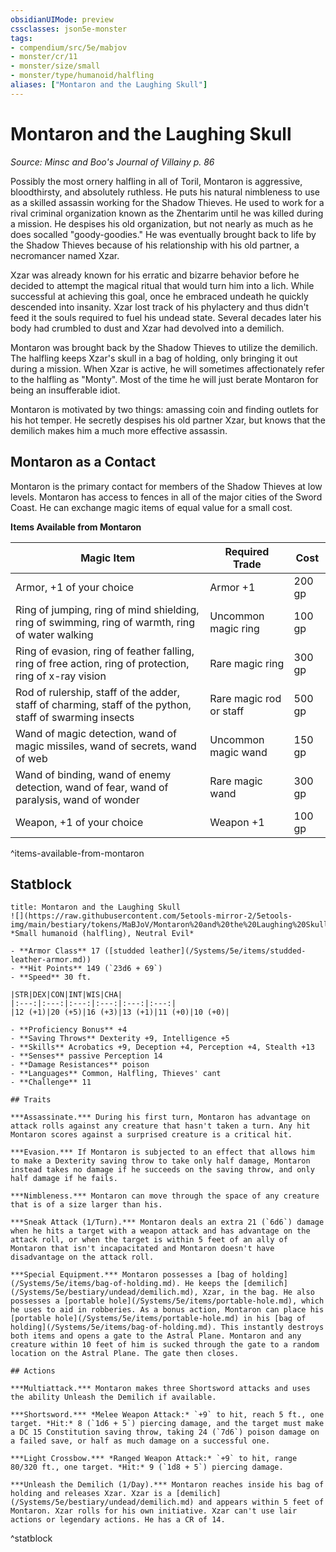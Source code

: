 ```yaml
---
obsidianUIMode: preview
cssclasses: json5e-monster
tags:
- compendium/src/5e/mabjov
- monster/cr/11
- monster/size/small
- monster/type/humanoid/halfling
aliases: ["Montaron and the Laughing Skull"]
---
```

# Montaron and the Laughing Skull
*Source: Minsc and Boo's Journal of Villainy p. 86*  

Possibly the most ornery halfling in all of Toril, Montaron is aggressive, bloodthirsty, and absolutely ruthless. He puts his natural nimbleness to use as a skilled assassin working for the Shadow Thieves. He used to work for a rival criminal organization known as the Zhentarim until he was killed during a mission. He despises his old organization, but not nearly as much as he does socalled "goody-goodies." He was eventually brought back to life by the Shadow Thieves because of his relationship with his old partner, a necromancer named Xzar.

Xzar was already known for his erratic and bizarre behavior before he decided to attempt the magical ritual that would turn him into a lich. While successful at achieving this goal, once he embraced undeath he quickly descended into insanity. Xzar lost track of his phylactery and thus didn't feed it the souls required to fuel his undead state. Several decades later his body had crumbled to dust and Xzar had devolved into a demilich.

Montaron was brought back by the Shadow Thieves to utilize the demilich. The halfling keeps Xzar's skull in a bag of holding, only bringing it out during a mission. When Xzar is active, he will sometimes affectionately refer to the halfling as "Monty". Most of the time he will just berate Montaron for being an insufferable idiot.

Montaron is motivated by two things: amassing coin and finding outlets for his hot temper. He secretly despises his old partner Xzar, but knows that the demilich makes him a much more effective assassin.

## Montaron as a Contact

Montaron is the primary contact for members of the Shadow Thieves at low levels. Montaron has access to fences in all of the major cities of the Sword Coast. He can exchange magic items of equal value for a small cost.

**Items Available from Montaron**

| Magic Item | Required Trade | Cost |
|------------|----------------|------|
| Armor, +1 of your choice | Armor +1 | 200 gp |
| Ring of jumping, ring of mind shielding, ring of swimming, ring of warmth, ring of water walking | Uncommon magic ring | 100 gp |
| Ring of evasion, ring of feather falling, ring of free action, ring of protection, ring of x-ray vision | Rare magic ring | 300 gp |
| Rod of rulership, staff of the adder, staff of charming, staff of the python, staff of swarming insects | Rare magic rod or staff | 500 gp |
| Wand of magic detection, wand of magic missiles, wand of secrets, wand of web | Uncommon magic wand | 150 gp |
| Wand of binding, wand of enemy detection, wand of fear, wand of paralysis, wand of wonder | Rare magic wand | 300 gp |
| Weapon, +1 of your choice | Weapon +1 | 100 gp |
^items-available-from-montaron

## Statblock

```ad-statblock
title: Montaron and the Laughing Skull
![](https://raw.githubusercontent.com/5etools-mirror-2/5etools-img/main/bestiary/tokens/MaBJoV/Montaron%20and%20the%20Laughing%20Skull.webp#token)
*Small humanoid (halfling), Neutral Evil*

- **Armor Class** 17 ([studded leather](/Systems/5e/items/studded-leather-armor.md))
- **Hit Points** 149 (`23d6 + 69`)
- **Speed** 30 ft.

|STR|DEX|CON|INT|WIS|CHA|
|:---:|:---:|:---:|:---:|:---:|:---:|
|12 (+1)|20 (+5)|16 (+3)|13 (+1)|11 (+0)|10 (+0)|

- **Proficiency Bonus** +4
- **Saving Throws** Dexterity +9, Intelligence +5
- **Skills** Acrobatics +9, Deception +4, Perception +4, Stealth +13
- **Senses** passive Perception 14
- **Damage Resistances** poison
- **Languages** Common, Halfling, Thieves' cant
- **Challenge** 11

## Traits

***Assassinate.*** During his first turn, Montaron has advantage on attack rolls against any creature that hasn't taken a turn. Any hit Montaron scores against a surprised creature is a critical hit.

***Evasion.*** If Montaron is subjected to an effect that allows him to make a Dexterity saving throw to take only half damage, Montaron instead takes no damage if he succeeds on the saving throw, and only half damage if he fails.

***Nimbleness.*** Montaron can move through the space of any creature that is of a size larger than his.

***Sneak Attack (1/Turn).*** Montaron deals an extra 21 (`6d6`) damage when he hits a target with a weapon attack and has advantage on the attack roll, or when the target is within 5 feet of an ally of Montaron that isn't incapacitated and Montaron doesn't have disadvantage on the attack roll.

***Special Equipment.*** Montaron possesses a [bag of holding](/Systems/5e/items/bag-of-holding.md). He keeps the [demilich](/Systems/5e/bestiary/undead/demilich.md), Xzar, in the bag. He also possesses a [portable hole](/Systems/5e/items/portable-hole.md), which he uses to aid in robberies. As a bonus action, Montaron can place his [portable hole](/Systems/5e/items/portable-hole.md) in his [bag of holding](/Systems/5e/items/bag-of-holding.md). This instantly destroys both items and opens a gate to the Astral Plane. Montaron and any creature within 10 feet of him is sucked through the gate to a random location on the Astral Plane. The gate then closes.

## Actions

***Multiattack.*** Montaron makes three Shortsword attacks and uses the ability Unleash the Demilich if available.

***Shortsword.*** *Melee Weapon Attack:* `+9` to hit, reach 5 ft., one target. *Hit:* 8 (`1d6 + 5`) piercing damage, and the target must make a DC 15 Constitution saving throw, taking 24 (`7d6`) poison damage on a failed save, or half as much damage on a successful one.

***Light Crossbow.*** *Ranged Weapon Attack:* `+9` to hit, range 80/320 ft., one target. *Hit:* 9 (`1d8 + 5`) piercing damage.

***Unleash the Demilich (1/Day).*** Montaron reaches inside his bag of holding and releases Xzar. Xzar is a [demilich](/Systems/5e/bestiary/undead/demilich.md) and appears within 5 feet of Montaron. Xzar rolls for his own initiative. Xzar can't use lair actions or legendary actions. He has a CR of 14.
```
^statblock
